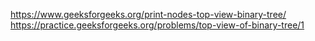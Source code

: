 https://www.geeksforgeeks.org/print-nodes-top-view-binary-tree/
https://practice.geeksforgeeks.org/problems/top-view-of-binary-tree/1
